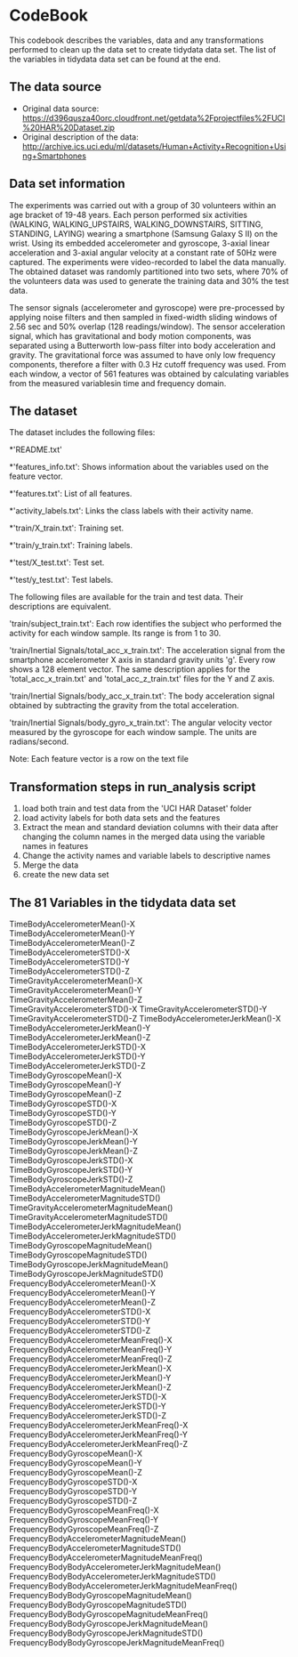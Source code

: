 CodeBook
========================================================
This codebook describes the variables, data and any transformations performed to clean up the data set to create tidydata data set. The list of the variables in tidydata data set can be found at the end.

The data source
--------------------------------------------------------
* Original data source: https://d396qusza40orc.cloudfront.net/getdata%2Fprojectfiles%2FUCI%20HAR%20Dataset.zip
* Original description of the data: http://archive.ics.uci.edu/ml/datasets/Human+Activity+Recognition+Using+Smartphones

Data set information
--------------------------------------------------------
The experiments was carried out with a group of 30 volunteers within an age bracket of 19-48 years. Each person performed six activities (WALKING, WALKING_UPSTAIRS, WALKING_DOWNSTAIRS, SITTING, STANDING, LAYING) wearing a smartphone (Samsung Galaxy S II) on the wrist. Using its embedded accelerometer and gyroscope, 3-axial linear acceleration and 3-axial angular velocity at a constant rate of 50Hz were captured. The experiments were video-recorded to label the data manually. The obtained dataset was randomly partitioned into two sets, where 70% of the volunteers data was used to generate the training data and 30% the test data.

The sensor signals (accelerometer and gyroscope) were pre-processed by applying noise filters and then sampled in fixed-width sliding windows of 2.56 sec and 50% overlap (128 readings/window). The sensor acceleration signal, which has gravitational and body motion components, was separated using a Butterworth low-pass filter into body acceleration and gravity. The gravitational force was assumed to have only low frequency components, therefore a filter with 0.3 Hz cutoff frequency was used. From each window, a vector of 561 features was obtained by calculating variables from the measured variablesin time and frequency domain.

The dataset
-------------------------------------------------------
The dataset includes the following files:

*'README.txt'

*'features_info.txt': Shows information about the variables used on the feature vector.

*'features.txt': List of all features.

*'activity_labels.txt': Links the class labels with their activity name.

*'train/X_train.txt': Training set.

*'train/y_train.txt': Training labels.

*'test/X_test.txt': Test set.

*'test/y_test.txt': Test labels.

The following files are available for the train and test data. Their descriptions are equivalent.

'train/subject_train.txt': Each row identifies the subject who performed the activity for each window sample. Its range is from 1 to 30.

'train/Inertial Signals/total_acc_x_train.txt': The acceleration signal from the smartphone accelerometer X axis in standard gravity units 'g'. Every row shows a 128 element vector. The same description applies for the 'total_acc_x_train.txt' and 'total_acc_z_train.txt' files for the Y and Z axis.

'train/Inertial Signals/body_acc_x_train.txt': The body acceleration signal obtained by subtracting the gravity from the total acceleration.

'train/Inertial Signals/body_gyro_x_train.txt': The angular velocity vector measured by the gyroscope for each window sample. The units are radians/second.

Note: Each feature vector is a row on the text file

Transformation steps in run_analysis script
--------------------------------------------------------
1. load both train and test data from the 'UCI HAR Dataset' folder 
2. load activity labels for both data sets and the features
3. Extract the mean and standard deviation columns with their data after changing the column names in the merged data using the variable names in features
4. Change the activity names and variable labels to descriptive names
5. Merge the data
6. create the new data set

The 81 Variables in the tidydata data set
--------------------------------------------------------
TimeBodyAccelerometerMean()-X    
TimeBodyAccelerometerMean()-Y	
TimeBodyAccelerometerMean()-Z	
TimeBodyAccelerometerSTD()-X	
TimeBodyAccelerometerSTD()-Y	
TimeBodyAccelerometerSTD()-Z	
TimeGravityAccelerometerMean()-X	
TimeGravityAccelerometerMean()-Y	
TimeGravityAccelerometerMean()-Z	
TimeGravityAccelerometerSTD()-X 
TimeGravityAccelerometerSTD()-Y	 
TimeGravityAccelerometerSTD()-Z	
TimeBodyAccelerometerJerkMean()-X	
TimeBodyAccelerometerJerkMean()-Y	
TimeBodyAccelerometerJerkMean()-Z	
TimeBodyAccelerometerJerkSTD()-X	
TimeBodyAccelerometerJerkSTD()-Y	
TimeBodyAccelerometerJerkSTD()-Z	
TimeBodyGyroscopeMean()-X	
TimeBodyGyroscopeMean()-Y	
TimeBodyGyroscopeMean()-Z	
TimeBodyGyroscopeSTD()-X	
TimeBodyGyroscopeSTD()-Y	
TimeBodyGyroscopeSTD()-Z	
TimeBodyGyroscopeJerkMean()-X	
TimeBodyGyroscopeJerkMean()-Y	
TimeBodyGyroscopeJerkMean()-Z	
TimeBodyGyroscopeJerkSTD()-X	
TimeBodyGyroscopeJerkSTD()-Y	
TimeBodyGyroscopeJerkSTD()-Z	
TimeBodyAccelerometerMagnitudeMean()	
TimeBodyAccelerometerMagnitudeSTD()	 
TimeGravityAccelerometerMagnitudeMean()   
TimeGravityAccelerometerMagnitudeSTD()   	
TimeBodyAccelerometerJerkMagnitudeMean()    	
TimeBodyAccelerometerJerkMagnitudeSTD()	    
TimeBodyGyroscopeMagnitudeMean()     	
TimeBodyGyroscopeMagnitudeSTD()	    
TimeBodyGyroscopeJerkMagnitudeMean()    	
TimeBodyGyroscopeJerkMagnitudeSTD()	    
FrequencyBodyAccelerometerMean()-X	
FrequencyBodyAccelerometerMean()-Y	
FrequencyBodyAccelerometerMean()-Z	
FrequencyBodyAccelerometerSTD()-X	
FrequencyBodyAccelerometerSTD()-Y	
FrequencyBodyAccelerometerSTD()-Z	
FrequencyBodyAccelerometerMeanFreq()-X	
FrequencyBodyAccelerometerMeanFreq()-Y	
FrequencyBodyAccelerometerMeanFreq()-Z	
FrequencyBodyAccelerometerJerkMean()-X	
FrequencyBodyAccelerometerJerkMean()-Y	
FrequencyBodyAccelerometerJerkMean()-Z	
FrequencyBodyAccelerometerJerkSTD()-X	
FrequencyBodyAccelerometerJerkSTD()-Y	
FrequencyBodyAccelerometerJerkSTD()-Z	
FrequencyBodyAccelerometerJerkMeanFreq()-X	
FrequencyBodyAccelerometerJerkMeanFreq()-Y	
FrequencyBodyAccelerometerJerkMeanFreq()-Z	
FrequencyBodyGyroscopeMean()-X	
FrequencyBodyGyroscopeMean()-Y	
FrequencyBodyGyroscopeMean()-Z	
FrequencyBodyGyroscopeSTD()-X	
FrequencyBodyGyroscopeSTD()-Y	
FrequencyBodyGyroscopeSTD()-Z	
FrequencyBodyGyroscopeMeanFreq()-X	
FrequencyBodyGyroscopeMeanFreq()-Y	
FrequencyBodyGyroscopeMeanFreq()-Z	
FrequencyBodyAccelerometerMagnitudeMean()	
FrequencyBodyAccelerometerMagnitudeSTD()	
FrequencyBodyAccelerometerMagnitudeMeanFreq()	
FrequencyBodyBodyAccelerometerJerkMagnitudeMean()	
FrequencyBodyBodyAccelerometerJerkMagnitudeSTD()	
FrequencyBodyBodyAccelerometerJerkMagnitudeMeanFreq()	
FrequencyBodyBodyGyroscopeMagnitudeMean()	
FrequencyBodyBodyGyroscopeMagnitudeSTD()	
FrequencyBodyBodyGyroscopeMagnitudeMeanFreq()	
FrequencyBodyBodyGyroscopeJerkMagnitudeMean()	
FrequencyBodyBodyGyroscopeJerkMagnitudeSTD()	
FrequencyBodyBodyGyroscopeJerkMagnitudeMeanFreq()
